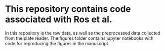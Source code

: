 # This repository contains code associated with Ros et al. 

In this repository is the raw data, as well as the preprocessed data collected from the plate reader. The figures folder contains jupyter notebooks with code for reproducing the figures in the manuscript.
